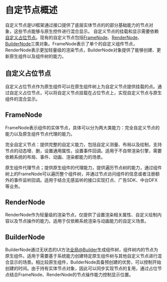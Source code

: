 # 自定节点概述

自定义节点是UI框架通过接口提供了底层实体节点的的部分基础能力的节点对象，这些节点能够与原生控件进行混合显示。
自定义节点的挂载和显示需要依赖[自定义占位节点](./arkts-user-defined-place-hoder.md#自定义占位节点)。现有的自定义节点包括[FrameNode](../reference/apis-arkui/js-apis-arkui-frameNode.md)、[RenderNode](../reference/apis-arkui/js-apis-arkui-renderNode.md)、[BuilderNode](../reference/apis-arkui/js-apis-arkui-builderNode.md)三类对象。FrameNode表示了单个的自定义组件节点，RenderNode表示更加轻量级的渲染节点，BuilderNode对象提供了能够创建、更新原生组件以及组件树的能力。

## 自定义占位节点
自定义占位节点作为原生组件可以在原生组件树上为自定义节点提供挂载的点。通过自定义占位节点，可以将自定义节点挂载在占位节点上，实现自定义节点与原生组件的混合显示。

## FrameNode
FrameNode表示组件的实体节点，具体可以分为两大类能力：完全自定义节点的能力以及原生组件节点代理的能力。

完全自定义节点：提供完整的自定义能力，包括自定义测量、布局以及绘制，支持节点的动态增、删，设置通用属性，设置事件回调。适用于不自带渲染引擎，需要依赖系统的布局、事件、动画、渲染都能力的场景。

原生组件代理节点；提供原生组件的代理能力，提供遍历节点树的能力，通过组件树上的FrameNode可以遍历整个组件树，并通过节点访问组件的信息或者注册额外的事件监听回调。适用于结合无感监听的接口实现打点、广告SDK、中台DFX等业务。

## RenderNode
RenderNode作为轻量级的渲染节点，仅提供了设置渲染相关属性、自定义绘制内容以及节点操作的能力。适用于仅依赖系统渲染与动画能力的自定义场景。

## BuilderNode
BuilderNode通过无状态的UI方法[全局\@Builder](../quick-start/arkts-builder.md#全局自定义构建函数)生成组件树，组件树内的节点为原生组件。适用于需要基于系统能力创建特定原生组件树与其他自定义节点进行混合显示的场景。相比较原生组件，BuilderNode具备预创建的优势，可以控制开始创建的时间。由于持有实体节点对象，因此可以同步实现节点的复用，通过占位节点结合FrameNode、RenderNode的节点操作能力控制显示位置。
